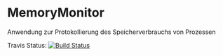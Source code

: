 # MemoryMonitor
Anwendung zur Protokollierung des Speicherverbrauchs von Prozessen

Travis Status: [![Build Status](https://travis-ci.org/Fox-Alpha/MemoryMonitor.svg?branch=develop)](https://travis-ci.org/Fox-Alpha/MemoryMonitor)

